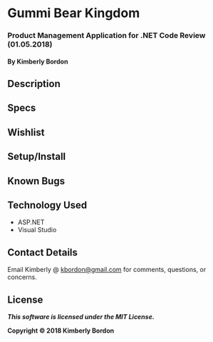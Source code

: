 # Gummi Bear Kingdom
### Product Management Application for .NET Code Review (01.05.2018)

#### By Kimberly Bordon

## Description

## Specs

## Wishlist

## Setup/Install

## Known Bugs

## Technology Used
* ASP.NET
* Visual Studio

## Contact Details
Email Kimberly @ [kbordon@gmail.com](mailto:kbordon@gmail.com) for comments, questions, or concerns.

## License
**_This software is licensed under the MIT License._**

**Copyright © 2018 Kimberly Bordon**
